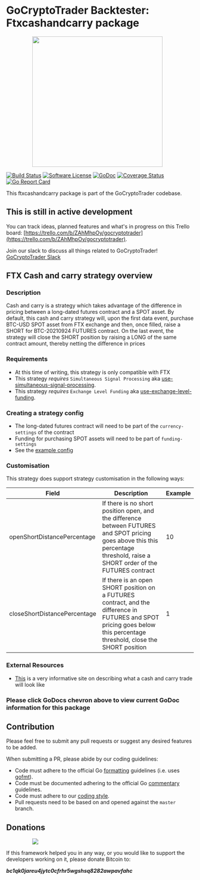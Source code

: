 # GoCryptoTrader Backtester: Ftxcashandcarry package

<img src="/backtester/common/backtester.png?raw=true" width="350px" height="350px" hspace="70">


[![Build Status](https://github.com/thrasher-corp/gocryptotrader/actions/workflows/tests.yml/badge.svg?branch=master)](https://github.com/thrasher-corp/gocryptotrader/actions/workflows/tests.yml)
[![Software License](https://img.shields.io/badge/License-MIT-orange.svg?style=flat-square)](https://github.com/thrasher-corp/gocryptotrader/blob/master/LICENSE)
[![GoDoc](https://godoc.org/github.com/thrasher-corp/gocryptotrader?status.svg)](https://godoc.org/github.com/thrasher-corp/gocryptotrader/backtester/eventhandlers/strategies/ftxcashandcarry)
[![Coverage Status](http://codecov.io/github/thrasher-corp/gocryptotrader/coverage.svg?branch=master)](http://codecov.io/github/thrasher-corp/gocryptotrader?branch=master)
[![Go Report Card](https://goreportcard.com/badge/github.com/thrasher-corp/gocryptotrader)](https://goreportcard.com/report/github.com/thrasher-corp/gocryptotrader)


This ftxcashandcarry package is part of the GoCryptoTrader codebase.

## This is still in active development

You can track ideas, planned features and what's in progress on this Trello board: [https://trello.com/b/ZAhMhpOy/gocryptotrader](https://trello.com/b/ZAhMhpOy/gocryptotrader).

Join our slack to discuss all things related to GoCryptoTrader! [GoCryptoTrader Slack](https://join.slack.com/t/gocryptotrader/shared_invite/enQtNTQ5NDAxMjA2Mjc5LTc5ZDE1ZTNiOGM3ZGMyMmY1NTAxYWZhODE0MWM5N2JlZDk1NDU0YTViYzk4NTk3OTRiMDQzNGQ1YTc4YmRlMTk)

## FTX Cash and carry strategy overview

### Description
Cash and carry is a strategy which takes advantage of the difference in pricing between a long-dated futures contract and a SPOT asset.
By default, this cash and carry strategy will, upon the first data event, purchase BTC-USD SPOT asset from FTX exchange and then, once filled, raise a SHORT for BTC-20210924 FUTURES contract.
On the last event, the strategy will close the SHORT position by raising a LONG of the same contract amount, thereby netting the difference in prices

### Requirements
- At this time of writing, this strategy is only compatible with FTX
- This strategy *requires* `Simultaneous Signal Processing` aka [use-simultaneous-signal-processing](/backtester/config/README.md).
- This strategy *requires* `Exchange Level Funding` aka [use-exchange-level-funding](/backtester/config/README.md).

### Creating a strategy config
- The long-dated futures contract will need to be part of the `currency-settings` of the contract
- Funding for purchasing SPOT assets will need to be part of `funding-settings`
- See the [example config](./config/examples/ftx-cash-carry.strat)

### Customisation
This strategy does support strategy customisation in the following ways:

| Field | Description |  Example |
| --- | ------- | --- |
| openShortDistancePercentage | If there is no short position open, and the difference between FUTURES and SPOT pricing goes above this this percentage threshold, raise a SHORT order of the FUTURES contract | 10 |
| closeShortDistancePercentage | If there is an open SHORT position on a FUTURES contract, and the difference in FUTURES and SPOT pricing goes below this percentage threshold, close the SHORT position | 1 |

### External Resources
- [This](https://ftxcashandcarry.com/) is a very informative site on describing what a cash and carry trade will look like

### Please click GoDocs chevron above to view current GoDoc information for this package

## Contribution

Please feel free to submit any pull requests or suggest any desired features to be added.

When submitting a PR, please abide by our coding guidelines:

+ Code must adhere to the official Go [formatting](https://golang.org/doc/effective_go.html#formatting) guidelines (i.e. uses [gofmt](https://golang.org/cmd/gofmt/)).
+ Code must be documented adhering to the official Go [commentary](https://golang.org/doc/effective_go.html#commentary) guidelines.
+ Code must adhere to our [coding style](https://github.com/thrasher-corp/gocryptotrader/blob/master/doc/coding_style.md).
+ Pull requests need to be based on and opened against the `master` branch.

## Donations

<img src="https://github.com/thrasher-corp/gocryptotrader/blob/master/web/src/assets/donate.png?raw=true" hspace="70">

If this framework helped you in any way, or you would like to support the developers working on it, please donate Bitcoin to:

***bc1qk0jareu4jytc0cfrhr5wgshsq8282awpavfahc***
